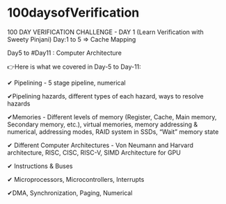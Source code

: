 # 100daysofVerification
100 DAY VERIFICATION CHALLENGE - DAY 1 (Learn Verification with Sweety Pinjani) 
Day:1 to 5 => Cache Mapping

Day5 to #Day11 : Computer Architecture

👉Here is what we covered in Day-5 to Day-11:

✔ Pipelining - 5 stage pipeline, numerical

✔Pipelining hazards, different types of each hazard, ways to resolve hazards

✔Memories - Different levels of memory (Register, Cache, Main memory, Secondary memory, etc.), virtual memories, memory addressing & numerical, addressing modes, RAID system in SSDs, “Wait” memory state

✔ Different Computer Architectures - Von Neumann and Harvard architecture, RISC, CISC, RISC-V, SIMD Architecture for GPU

✔ Instructions & Buses

✔ Microprocessors, Microcontrollers, Interrupts

✔DMA, Synchronization, Paging, Numerical
